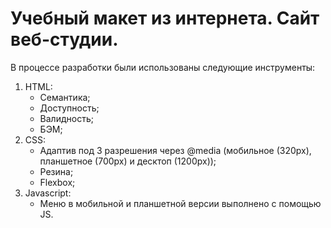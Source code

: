 # Учебный макет из интернета. Сайт веб-студии.
В процессе разработки были использованы следующие инструменты:
1. HTML: 
   * Семантика;
   * Доступность;
   * Валидность;
   * БЭМ;
2. CSS:
   * Адаптив под 3 разрешения через @media (мобильное (320px), планшетное (700px) и десктоп (1200px));
   * Резина;
   * Flexbox;
3. Javascript:
   * Меню в мобильной и планшетной версии выполнено с помощью JS. 
   
